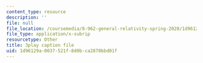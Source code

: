 ```yaml
---
content_type: resource
description: ''
file: null
file_location: /coursemedia/8-962-general-relativity-spring-2020/1d96129a0037521f8d0bca2870bbd01f_uNWqE3LS1E.vtt
file_type: application/x-subrip
resourcetype: Other
title: 3play caption file
uid: 1d96129a-0037-521f-8d0b-ca2870bbd01f
---
```

